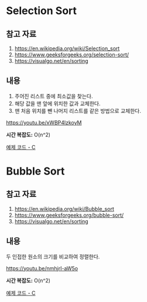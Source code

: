 # Selection Sort

## 참고 자료

1. https://en.wikipedia.org/wiki/Selection_sort
2. https://www.geeksforgeeks.org/selection-sort/
3. https://visualgo.net/en/sorting

## 내용

1. 주어진 리스트 중에 최소값을 찾는다.
2. 해당 값을 맨 앞에 위치한 값과 교체한다.
3. 맨 처음 위치를 뺀 나머지 리스트를 같은 방법으로 교체한다.

https://youtu.be/xWBP4lzkoyM

**시간 복잡도:** O(n^2)

[예제 코드 - C](https://github.com/algorithm-011/algorithm/blob/master/example/week1/selection_sort.c)

# Bubble Sort

## 참고 자료

1. https://en.wikipedia.org/wiki/Bubble_sort
2. https://www.geeksforgeeks.org/bubble-sort/
3. https://visualgo.net/en/sorting

## 내용

두 인접한 원소의 크기를 비교하여 정렬한다.

https://youtu.be/nmhjrI-aW5o

**시간 복잡도:** O(n^2)

[예제 코드 - C](https://github.com/algorithm-011/algorithm/blob/master/example/week1/bubble_sort.c)
